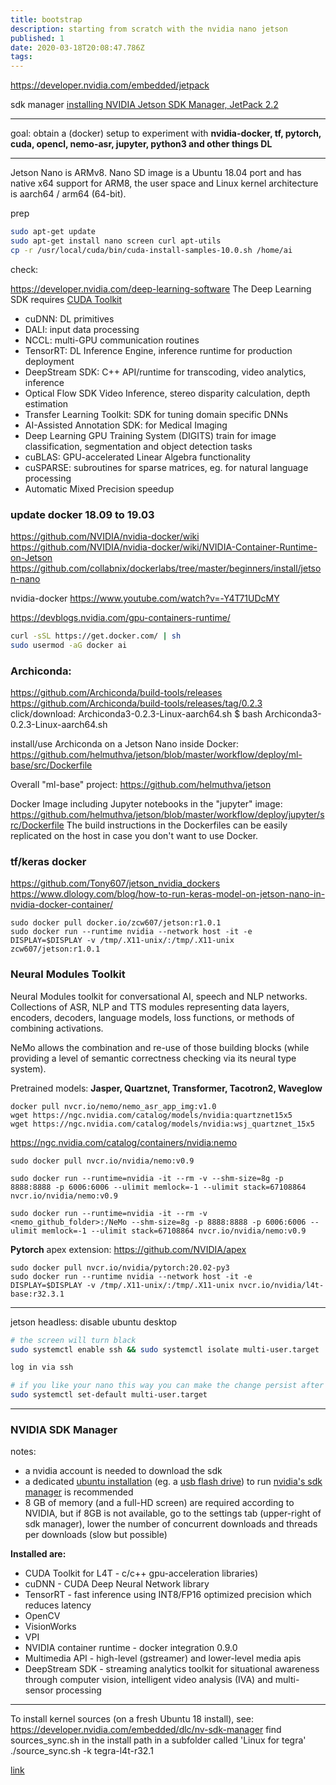 ```yaml
---
title: bootstrap
description: starting from scratch with the nvidia nano jetson
published: 1
date: 2020-03-18T20:08:47.786Z
tags: 
---
```


https://developer.nvidia.com/embedded/jetpack

sdk manager [installing NVIDIA Jetson SDK Manager, JetPack 2.2](https://www.youtube.com/watch?v=s1QDsa6SzuQ)

---
goal: obtain a (docker) setup to experiment with **nvidia-docker, tf, pytorch, cuda, opencl, nemo-asr, jupyter, python3 and other things DL**

---

Jetson Nano is ARMv8. Nano SD image is a Ubuntu 18.04 port and has native x64 support for ARM8, the user space and Linux kernel architecture is aarch64 / arm64 (64-bit).

prep

```bash
sudo apt-get update
sudo apt-get install nano screen curl apt-utils
cp -r /usr/local/cuda/bin/cuda-install-samples-10.0.sh /home/ai
```
check:

https://developer.nvidia.com/deep-learning-software
The Deep Learning SDK requires [CUDA Toolkit](https://developer.nvidia.com/cuda-toolkit)

- cuDNN: DL primitives
- DALI: input data processing
- NCCL: multi-GPU communication routines
- TensorRT: DL Inference Engine, inference runtime for production deployment
- DeepStream SDK: C++ API/runtime for transcoding, video analytics, inference
- Optical Flow SDK
Video Inference, stereo disparity calculation, depth estimation
- Transfer Learning Toolkit: SDK for tuning domain specific DNNs
- AI-Assisted Annotation SDK: for Medical Imaging
- Deep Learning GPU Training System (DIGITS)
train for image classification, segmentation and object detection tasks
- cuBLAS: GPU-accelerated Linear Algebra functionality
- cuSPARSE: 
subroutines for sparse matrices, eg. for natural language processing
- Automatic Mixed Precision speedup


### update docker 18.09 to 19.03

https://github.com/NVIDIA/nvidia-docker/wiki
https://github.com/NVIDIA/nvidia-docker/wiki/NVIDIA-Container-Runtime-on-Jetson
https://github.com/collabnix/dockerlabs/tree/master/beginners/install/jetson-nano

nvidia-docker  https://www.youtube.com/watch?v=-Y4T71UDcMY


https://devblogs.nvidia.com/gpu-containers-runtime/
```bash
curl -sSL https://get.docker.com/ | sh
sudo usermod -aG docker ai
```



### Archiconda:

https://github.com/Archiconda/build-tools/releases
https://github.com/Archiconda/build-tools/releases/tag/0.2.3
click/download:
Archiconda3-0.2.3-Linux-aarch64.sh
$ bash Archiconda3-0.2.3-Linux-aarch64.sh

install/use Archiconda on a Jetson Nano inside Docker:
https://github.com/helmuthva/jetson/blob/master/workflow/deploy/ml-base/src/Dockerfile

Overall "ml-base" project:
https://github.com/helmuthva/jetson

Docker Image including Jupyter notebooks in the "jupyter" image:
https://github.com/helmuthva/jetson/blob/master/workflow/deploy/jupyter/src/Dockerfile
The build instructions in the Dockerfiles can be easily replicated on the host in case you don't want to use Docker.


### tf/keras docker

https://github.com/Tony607/jetson_nvidia_dockers
https://www.dlology.com/blog/how-to-run-keras-model-on-jetson-nano-in-nvidia-docker-container/
```
sudo docker pull docker.io/zcw607/jetson:r1.0.1
sudo docker run --runtime nvidia --network host -it -e DISPLAY=$DISPLAY -v /tmp/.X11-unix/:/tmp/.X11-unix zcw607/jetson:r1.0.1
```


### **Neural Modules Toolkit**

Neural Modules toolkit for conversational AI, speech and NLP networks.
Collections of ASR, NLP and TTS modules representing data layers, encoders, decoders, language models, loss functions, or methods of combining activations. 

NeMo allows the combination and re-use of those building blocks (while providing a level of semantic correctness checking via its neural type system). 

Pretrained models: **Jasper, Quartznet, Transformer, Tacotron2, Waveglow**

```
docker pull nvcr.io/nemo/nemo_asr_app_img:v1.0
wget https://ngc.nvidia.com/catalog/models/nvidia:quartznet15x5
wget https://ngc.nvidia.com/catalog/models/nvidia:wsj_quartznet_15x5
```

https://ngc.nvidia.com/catalog/containers/nvidia:nemo
```
sudo docker pull nvcr.io/nvidia/nemo:v0.9

sudo docker run --runtime=nvidia -it --rm -v --shm-size=8g -p 8888:8888 -p 6006:6006 --ulimit memlock=-1 --ulimit stack=67108864 nvcr.io/nvidia/nemo:v0.9

sudo docker run --runtime=nvidia -it --rm -v <nemo_github_folder>:/NeMo --shm-size=8g -p 8888:8888 -p 6006:6006 --ulimit memlock=-1 --ulimit stack=67108864 nvcr.io/nvidia/nemo:v0.9
```


**Pytorch**
apex extension: https://github.com/NVIDIA/apex

```
sudo docker pull nvcr.io/nvidia/pytorch:20.02-py3
sudo docker run --runtime nvidia --network host -it -e DISPLAY=$DISPLAY -v /tmp/.X11-unix/:/tmp/.X11-unix nvcr.io/nvidia/l4t-base:r32.3.1
```


---

jetson headless: disable ubuntu desktop

```bash
# the screen will turn black
sudo systemctl enable ssh && sudo systemctl isolate multi-user.target

log in via ssh

# if you like your nano this way you can make the change persist after reboot
sudo systemctl set-default multi-user.target
```

---

### NVIDIA SDK Manager

notes:
- a nvidia account is needed to download the sdk
- a dedicated [ubuntu installation](https://ubuntu.com/download/desktop) (eg. a [usb flash drive](https://linuxhint.com/run-ubuntu-18-04-from-usb-stick/)) to run [nvidia's sdk manager](https://developer.nvidia.com/nvidia-sdk-manager) is recommended
- 8 GB of memory (and a full-HD screen) are required according to NVIDIA, but if 8GB is not available, go to the settings tab (upper-right of sdk manager), lower the number of concurrent downloads and threads per downloads (slow but possible)

**Installed are:**
- CUDA Toolkit for L4T - c/c++ gpu-acceleration libraries)
- cuDNN - CUDA Deep Neural Network library
- TensorRT - fast inference using INT8/FP16 optimized precision which reduces latency
- OpenCV
- VisionWorks
- VPI
- NVIDIA container runtime - docker integration 0.9.0
- Multimedia API - high-level (gstreamer) and lower-level media apis
- DeepStream SDK - streaming analytics toolkit for situational awareness through computer vision, intelligent video analysis (IVA) and multi-sensor processing

---
To install kernel sources (on a fresh Ubuntu 18 install), see: 
https://developer.nvidia.com/embedded/dlc/nv-sdk-manager
find sources_sync.sh in the install path in a subfolder called 'Linux for tegra'
./source_sync.sh -k tegra-l4t-r32.1

[link](https://devtalk.nvidia.com/default/topic/1055416/request-install-linux-headers-on-jetson-nano/?offset=9)
